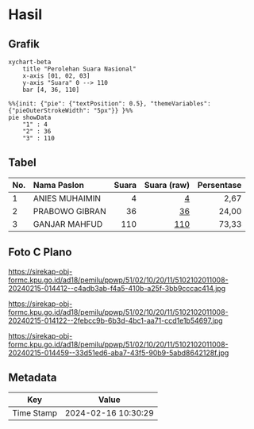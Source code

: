 # Hasil

## Grafik

```mermaid
xychart-beta
    title "Perolehan Suara Nasional"
    x-axis [01, 02, 03]
    y-axis "Suara" 0 --> 110
    bar [4, 36, 110]
```

```mermaid
%%{init: {"pie": {"textPosition": 0.5}, "themeVariables": {"pieOuterStrokeWidth": "5px"}} }%%
pie showData
    "1" : 4
    "2" : 36
    "3" : 110
```

## Tabel

| No. | Nama Paslon    | Suara | Suara (raw) | Persentase |
|:--- |:-------------- | -----:| -----------:| ----------:|
| 1   | ANIES MUHAIMIN | 4     | [4][p-1]    | 2,67       |
| 2   | PRABOWO GIBRAN | 36    | [36][p-2]   | 24,00      |
| 3   | GANJAR MAHFUD  | 110   | [110][p-3]  | 73,33      |


[p-1]: https://github.com/gigit-pemilu/pemilu-2024/blob/main/pilpres/hitung-suara/sub/51-bali/sub/02-tabanan/sub/10-pupuan/sub/2011-belatungan/sub/008-tps/sub/paslon-1.txt
[p-2]: https://github.com/gigit-pemilu/pemilu-2024/blob/main/pilpres/hitung-suara/sub/51-bali/sub/02-tabanan/sub/10-pupuan/sub/2011-belatungan/sub/008-tps/sub/paslon-2.txt
[p-3]: https://github.com/gigit-pemilu/pemilu-2024/blob/main/pilpres/hitung-suara/sub/51-bali/sub/02-tabanan/sub/10-pupuan/sub/2011-belatungan/sub/008-tps/sub/paslon-3.txt

## Foto C Plano

https://sirekap-obj-formc.kpu.go.id/ad18/pemilu/ppwp/51/02/10/20/11/5102102011008-20240215-014412--c4adb3ab-f4a5-410b-a25f-3bb9cccac414.jpg

https://sirekap-obj-formc.kpu.go.id/ad18/pemilu/ppwp/51/02/10/20/11/5102102011008-20240215-014122--2febcc9b-6b3d-4bc1-aa71-ccd1e1b54697.jpg

https://sirekap-obj-formc.kpu.go.id/ad18/pemilu/ppwp/51/02/10/20/11/5102102011008-20240215-014459--33d51ed6-aba7-43f5-90b9-5abd8642128f.jpg


## Metadata

| Key        | Value               |
| ---------- | ------------------- |
| Time Stamp | 2024-02-16 10:30:29 |




